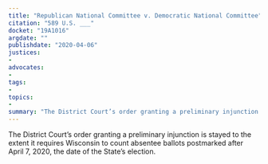 ```yaml
---
title: "Republican National Committee v. Democratic National Committee"
citation: "589 U.S. ___"
docket: "19A1016"
argdate: ""
publishdate: "2020-04-06"
justices:
- 
advocates:
- 
tags:
- 
topics:
- 
summary: "The District Court’s order granting a preliminary injunction is stayed to the extent it requires Wisconsin to count absentee ballots postmarked after April 7, 2020, the date of the State’s election."
---
```

The District Court’s order granting a preliminary injunction is stayed to the extent it requires Wisconsin to count absentee ballots postmarked after April 7, 2020, the date of the State’s election.
